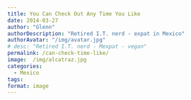 ```yaml
---
title: You Can Check Out Any Time You Like
date: 2014-03-27
author: "Glenn"
authorDescription: "Retired I.T. nerd - expat in Mexico"
authorAvatar: "/img/avatar.jpg"
# desc: "Retired I.T. nerd - Mexpat - vegan"
permalink: /can-check-time-like/
image:  /img/alcatraz.jpg
categories:
  - Mexico
tags:
format: image
---
```

